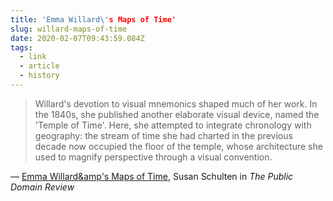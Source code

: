 ```yaml
---
title: 'Emma Willard\'s Maps of Time'
slug: willard-maps-of-time
date: 2020-02-07T09:43:59.084Z
tags:
  - link
  - article
  - history
---
```


> Willard's devotion to visual mnemonics shaped much of her work. In the 1840s, she published another elaborate visual device, named the 'Temple of Time'. Here, she attempted to integrate chronology with geography: the stream of time she had charted in the previous decade now occupied the floor of the temple, whose architecture she used to magnify perspective through a visual convention.

&mdash; [Emma Willard&amp's Maps of Time](https://publicdomainreview.org/essay/emma-willard-maps-of-time), Susan Schulten in _The Public Domain Review_
